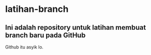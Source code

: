 # latihan-branch

## Ini adalah repository untuk latihan membuat branch baru pada GitHub
Github itu asyik lo.

